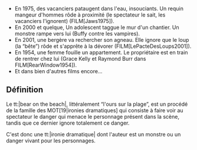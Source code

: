 <!-- Page: #518 Le bear on the beach -->

* En 1975, des vacanciers pataugent dans l'eau, insouciants. Un requin mangeur d'hommes rôde à proximité (le spectateur le sait, les vacanciers l'ignorent) (FILM[Jaws1975]).
* En 2000 et quelque, Un adolescent taggue le mur d'un chantier. Un monstre rampe vers lui (<span class='titre'>Buffy contre les vampires</span>).
* En 2001, une bergère va rechercher son agneau. Elle ignore que le loup (la “bête”) rôde et s'apprête à la dévorer (FILM[LePacteDesLoups2001]).
* En 1954, une femme fouille un appartement. Le propriétaire est en train de rentrer chez lui (Grace Kelly et Raymond Burr dans FILM[RearWindow1954]).
* Et dans bien d'autres films encore…

## Définition

Le tt:|bear on the beach|, littéralement “l'ours sur la plage”, est un procédé de la famille des MOT[19|ironies dramatiques] qui consiste à faire voir au spectateur le danger qui menace le personnage présent dans la scène, tandis que ce dernier ignore totalement ce danger.

C'est donc une tt:|ironie dramatique| dont l'auteur est un monstre ou un danger vivant pour les personnages.


